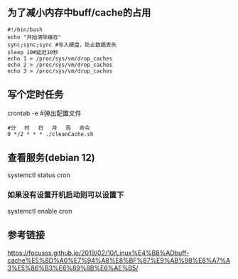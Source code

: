 ## 为了减小内存中buff/cache的占用
``` 
#!/bin/bash
echo "开始清除缓存"
sync;sync;sync #写入硬盘，防止数据丢失
sleep 10#延迟10秒
echo 1 > /proc/sys/vm/drop_caches
echo 2 > /proc/sys/vm/drop_caches
echo 3 > /proc/sys/vm/drop_caches
```
## 写个定时任务
crontab -e #弹出配置文件

``` 
#分　 时　 日　 月　 周　 命令
0 */2 * * * ./cleanCache.sh 
```

## 查看服务(debian 12)
systemctl status cron
### 如果没有设置开机启动则可以设置下
systemctl enable cron

## 参考链接
https://focusss.github.io/2019/02/10/Linux%E4%B8%ADbuff-cache%E5%8D%A0%E7%94%A8%E8%BF%87%E9%AB%98%E8%A7%A3%E5%86%B3%E6%89%8B%E6%AE%B5/